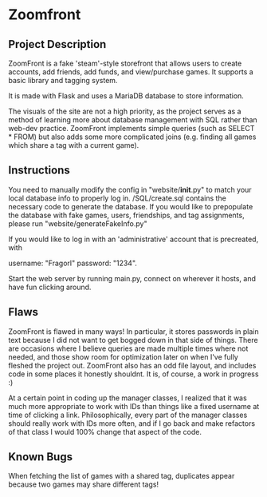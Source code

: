 # Zoomfront

## Project Description 
ZoomFront is a fake 'steam'-style storefront that allows
users to create accounts, add friends, add funds, and view/purchase games.
It supports a basic library and tagging system. 

It is made with Flask and uses a MariaDB database to store information.

The visuals of the site are not a high priority, as the project serves as 
a method of learning more about database management with SQL rather than 
web-dev practice. ZoomFront implements simple queries (such as SELECT * FROM) 
but also adds some more complicated joins (e.g. finding all games which share a tag with a current game). 

## Instructions 

You need to manually modify the config in "website/__init__.py" to match your local database info to properly log in.
/SQL/create.sql contains the necessary code to generate the database. If you would like to prepopulate
the database with fake games, users, friendships, and tag assignments, please run "website/generateFakeInfo.py"

If you would like to log in with an 'administrative' account that is precreated, with 

username: "Fragorl" 
password: "1234". 

Start the web server by running main.py, connect on wherever it hosts, and have fun clicking around.


## Flaws
ZoomFront is flawed in many ways! In particular, it stores passwords in plain text because I did not want to get bogged down in that side of things. There are occasions where I believe queries are made multiple times where not needed, and those show room for optimization later on when I've fully fleshed the project out. ZoomFront also has an odd file layout, and includes code in some places it honestly shouldnt. It is, of course, a work in progress :) 

At a certain point in coding up the manager classes, I realized that it was much more appropriate to work with IDs than things like a fixed username at time of clicking a link. Philosophically, every part of the manager classes
should really work with IDs more often, and if I go back and make refactors of that class I would 100% change that aspect of the code.

## Known Bugs

When fetching the list of games with a shared tag, duplicates appear because two games may share different tags! 

